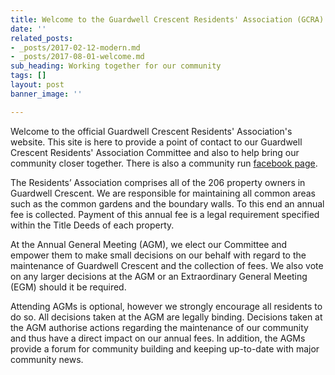```yaml
---
title: Welcome to the Guardwell Crescent Residents' Association (GCRA)
date: ''
related_posts:
- _posts/2017-02-12-modern.md
- _posts/2017-08-01-welcome.md
sub_heading: Working together for our community
tags: []
layout: post
banner_image: ''

---
```

Welcome to the official Guardwell Crescent Residents' Association's website. This site is here to provide a point of contact to our Guardwell Crescent Residents' Association Committee and also to help bring our community closer together. There is also a community run [facebook page](https://www.facebook.com/groups/Guardwell).

The Residents’ Association comprises all of the 206 property owners in Guardwell Crescent. We are responsible for maintaining all common areas such as the common gardens and the boundary walls. To this end an annual fee is collected. Payment of this annual fee is a legal requirement specified within the Title Deeds of each property.

At the Annual General Meeting (AGM), we elect our Committee and empower them to make small decisions on our behalf with regard to the maintenance of Guardwell Crescent and the collection of fees. We also vote on any larger decisions at the AGM or an Extraordinary General Meeting (EGM) should it be required.

Attending AGMs is optional, however we strongly encourage all residents to do so. All decisions taken at the AGM are legally binding. Decisions taken at the AGM authorise actions regarding the maintenance of our community and thus have a direct impact on our annual fees. In addition, the AGMs provide a forum for community building and keeping up-to-date with major community news.